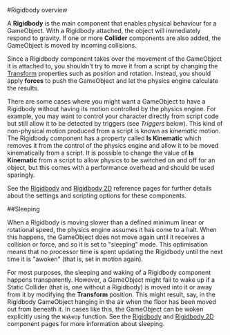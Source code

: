 #Rigidbody overview

A __Rigidbody__ is the main component that enables physical behaviour for a GameObject. With a Rigidbody attached, the object will immediately respond to gravity. If one or more __Collider__ components are also added, the GameObject is moved by incoming collisions.

Since a Rigidbody component takes over the movement of the GameObject it is attached to, you shouldn't try to move it from a script by changing the [Transform](class-Transform) properties such as position and rotation. Instead, you should apply __forces__ to push the GameObject and let the physics engine calculate the results.

There are some cases where you might want a GameObject to have a Rigidbody without having its motion controlled by the physics engine. For example, you may want to control your character directly from script code but still allow it to be detected by triggers (see _Triggers_ below). This kind of non-physical motion produced from a script is known as _kinematic_ motion. The Rigidbody component  has a property called __Is Kinematic__ which removes it from the control of the physics engine and allow it to be moved kinematically from a script. It is possible to change the value of __Is Kinematic__ from a script to allow physics to be switched on and off for an object, but this comes with a performance overhead and should be used sparingly.

See the [Rigidbody](class-Rigidbody) and [Rigidbody 2D](class-Rigidbody2D) reference pages for further details about the settings and scripting options for these components.

##Sleeping

When a Rigidbody is moving slower than a defined minimum linear or rotational speed, the physics engine assumes it has come to a halt. When this happens, the GameObject does not move again until it receives a collision or force, and so it is set to "sleeping" mode. This optimisation means that no processor time is spent updating the Rigidbody until the next time it is "awoken" (that is, set in motion again). 

For most purposes, the sleeping and waking of a Rigidbody component happens transparently. However, a GameObject might fail to wake up if a Static Collider (that is, one without a Rigidbody) is moved into it or away from it by modifying the __Transform__ position. This might result, say, in the Rigidbody GameObject hanging in the air when the floor has been moved out from beneath it. In cases like this, the GameObject can be woken explicitly using the `WakeUp` function. See the [Rigidbody](class-Rigidbody) and [Rigidbody 2D](class-Rigidbody2D) component pages for more information about sleeping.